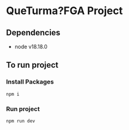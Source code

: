 # QueTurma?FGA Project

## Dependencies

- node v18.18.0

## To run project

### Install Packages

```console
npm i
```

### Run project

```console
npm run dev
```
